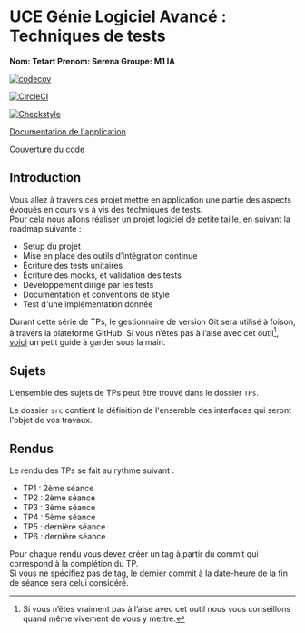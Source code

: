 # UCE Génie Logiciel Avancé : Techniques de tests

**Nom: Tetart
Prenom: Serena
Groupe: M1 IA**

[![codecov](https://codecov.io/gh/SerenaTetart/ceri-m1-techniques-de-test/graph/badge.svg?token=KEMV4XR2ZF)](https://codecov.io/gh/SerenaTetart/ceri-m1-techniques-de-test)

[![CircleCI](https://circleci.com/gh/SerenaTetart/ceri-m1-techniques-de-test.svg?style=svg)](https://circleci.com/gh/SerenaTetart/ceri-m1-techniques-de-test)

[![Checkstyle](https://img.shields.io/badge/checkstyle-passing-brightgreen)](https://circleci-tasks-prod.s3.us-east-1.amazonaws.com/storage/artifacts/a26643bf-8981-4dad-8c48-7bad3b573e6e/f849c5ad-7e64-40f1-8b29-3085aa7498bc/0/target/checkstyle-result.xml?X-Amz-Algorithm=AWS4-HMAC-SHA256&X-Amz-Credential=ASIAQVFQINEOG3VZ3R4K%2F20240319%2Fus-east-1%2Fs3%2Faws4_request&X-Amz-Date=20240319T145718Z&X-Amz-Expires=60&X-Amz-Security-Token=IQoJb3JpZ2luX2VjEOf%2F%2F%2F%2F%2F%2F%2F%2F%2F%2FwEaCXVzLWVhc3QtMSJGMEQCIFKgkZ9LK2R%2Fw4adOi6FLkNJnK%2FO208aXYcghLI4fNjyAiBeh0ZokVfhsZg3ERPmNmyGGWg1Kp%2FyY3fCsFNozCzmxyq0Agjw%2F%2F%2F%2F%2F%2F%2F%2F%2F%2F8BEAMaDDA0NTQ2NjgwNjU1NiIMNORu02fco43edolLKogCrxpTYyCkZ3SAQAcrONoxG8xWYMint%2BbHbgc47eGwN%2FB8JveisiA7CTCJUmgpyjW6Phd0ZniBijasp1gig5NhC5OAcfRaySzjR8NhyFsUWvYXattK4VL3Wiyua%2BzJdZdqejr188CR%2FnJRwFwqHyiKRNiA4bSf3oJnmyysQaSVZhipR2kWVEcCvOH2%2BTS4nHm%2F4uuNFix5TPa5PC6LJqNY6t8RezV%2BponxXYWt%2FVqNA76CW9g%2Bm%2BtSg1Yj9NErjooxUByu1gMo023qfpG8glbID1i%2B2PtB%2FIYqWZgzU9VZqr6SC2oC7rHID7jVowT%2FD4nMi3v7bkfbnoNtLFvCUd2JmGc110GxVPKnMJPJ5q8GOp4B0%2Fsjym48ewAxGsNb1%2Bl%2FAgqZiINgoJidyyWJH3TomhC3U3r4Vxkn%2BVH7VrqgwHYwb86trnWA9QT7lim4chTArde1dshd8uuzoPDZpxIa95G%2FLefr33X1nGxrPdFuX7VJ3v7iEW%2FRRHn%2BVy3n7Y8GsDSm5ry5YYvX1lYgRSKJMCwDgcuIqduaLKGbWzaE1UTxogyLdaS8sHDreh3GadU%3D&X-Amz-SignedHeaders=host&x-id=GetObject&X-Amz-Signature=d94f8989257c383bbfdf89f2c7ae6f0050ade3214a8f55f1450661766fc8991b)

[Documentation de l'application ](https://SerenaTetart.github.io/ceri-m1-techniques-de-test/target/site/apidocs/fr/univavignon/pokedex/api/package-summary.html)

[Couverture du code ](https://SerenaTetart.github.io/ceri-m1-techniques-de-test/target/site/jacoco/index.html)

## Introduction

Vous allez à travers ces projet mettre en application une partie des aspects évoqués en cours vis à vis des techniques de tests.  
Pour cela nous allons réaliser un projet logiciel de petite taille, en suivant la roadmap suivante : 
- Setup du projet
- Mise en place des outils d’intégration continue
- Écriture des tests unitaires
- Écriture des mocks, et validation des tests
- Développement dirigé par les tests
- Documentation et conventions de style
- Test d'une implémentation donnée

Durant cette série de TPs, le gestionnaire de version Git sera utilisé à foison, à travers la plateforme GitHub. Si vous n’êtes pas à l’aise avec cet outil[^1], [voici](http://rogerdudler.github.io/git-guide/) un petit guide à garder sous la main.

## Sujets

L'ensemble des sujets de TPs peut être trouvé dans le dossier `TPs`.

Le dossier `src` contient la définition de l'ensemble des interfaces qui seront l'objet de vos travaux.

## Rendus

Le rendu des TPs se fait au rythme suivant :

- TP1 : 2ème séance
- TP2 : 2ème séance
- TP3 : 3ème séance
- TP4 : 5ème séance
- TP5 : dernière séance
- TP6 : dernière séance

Pour chaque rendu vous devez créer un tag à partir du commit qui correspond à la complétion du TP.  
Si vous ne spécifiez pas de tag, le dernier commit à la date-heure de la fin de séance sera celui considéré.

[^1]: Si vous n’êtes vraiment pas à l’aise avec cet outil nous vous conseillons quand même vivement de vous y mettre.
